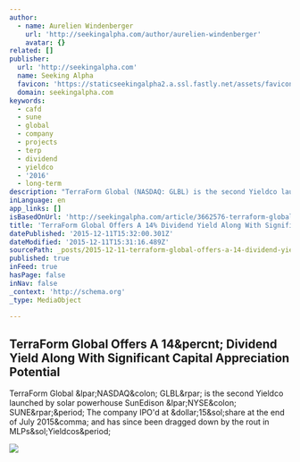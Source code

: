 ```yaml
---
author:
  - name: Aurelien Windenberger
    url: 'http://seekingalpha.com/author/aurelien-windenberger'
    avatar: {}
related: []
publisher:
  url: 'http://seekingalpha.com'
  name: Seeking Alpha
  favicon: 'https://staticseekingalpha2.a.ssl.fastly.net/assets/favicon-46530755d46bb8a9005e583874cd8e5e.ico'
  domain: seekingalpha.com
keywords:
  - cafd
  - sune
  - global
  - company
  - projects
  - terp
  - dividend
  - yieldco
  - '2016'
  - long-term
description: "TerraForm Global (NASDAQ: GLBL) is the second Yieldco launched by solar powerhouse SunEdison (NYSE: SUNE). The company IPO'd at $15/share at the end of July 2015, and has since been dragged down by the rout in MLPs/Yieldcos."
inLanguage: en
app_links: []
isBasedOnUrl: 'http://seekingalpha.com/article/3662576-terraform-global-offers-a-14-percent-dividend-yield-along-with-significant-capital-appreciation-potential'
title: 'TerraForm Global Offers A 14% Dividend Yield Along With Significant Capital Appreciation Potential'
datePublished: '2015-12-11T15:32:00.301Z'
dateModified: '2015-12-11T15:31:16.489Z'
sourcePath: _posts/2015-12-11-terraform-global-offers-a-14-dividend-yield-along-with-sign.md
published: true
inFeed: true
hasPage: false
inNav: false
_context: 'http://schema.org'
_type: MediaObject

---
```

<article style=""><h1>TerraForm Global Offers A 14&amp;percnt; Dividend Yield Along With Significant Capital Appreciation Potential</h1><p>TerraForm Global &amp;lpar;NASDAQ&amp;colon; GLBL&amp;rpar; is the second Yieldco launched by solar powerhouse SunEdison &amp;lpar;NYSE&amp;colon; SUNE&amp;rpar;&amp;period; The company IPO'd at &amp;dollar;15&amp;sol;share at the end of July 2015&amp;comma; and has since been dragged down by the rout in MLPs&amp;sol;Yieldcos&amp;period;</p><img src="https://staticseekingalpha.a.ssl.fastly.net/uploads/2015/10/31/146134-1446336953988144-Aurelien-Windenberger.png" /></article>